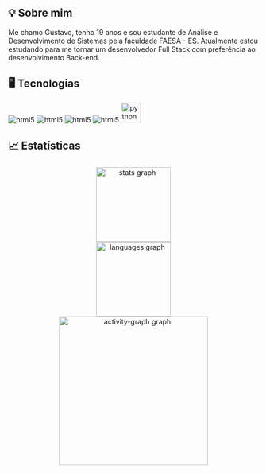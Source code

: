 ## 💡 Sobre mim
Me chamo Gustavo, tenho 19 anos e sou estudante de Análise e Desenvolvimento de Sistemas pela faculdade FAESA - ES.
Atualmente estou estudando para me tornar um desenvolvedor Full Stack com preferência ao desenvolvimento Back-end.
## 🖥️ Tecnologias
<div>
<img align "center" alt="html5" src="https://img.shields.io/badge/C%23-239120?style=for-the-badge&logo=c-sharp&logoColor=white" />
<img align "center" alt="html5" src="https://img.shields.io/badge/.NET-5C2D91?style=for-the-badge&logo=.net&logoColor=white" />
<img align "center" alt="html5" src="https://img.shields.io/badge/C%2B%2B-00599C?style=for-the-badge&logo=c%2B%2B&logoColor=white" />
<img align "center" alt="html5" src="https://img.shields.io/badge/C-00599C?style=for-the-badge&logo=c&logoColor=white" />
<img src="https://cdn.jsdelivr.net/gh/devicons/devicon/icons/python/python-original.svg" height="40" alt="python logo"  />
</div>

<h2 align="left">📈 Estatísticas</h2>

###

<div align="center">
  <img src="https://github-readme-stats.vercel.app/api?username=Bravin157&hide_title=false&hide_rank=false&show_icons=true&include_all_commits=true&count_private=true&disable_animations=false&theme=great-gatsby&locale=en&hide_border=true&order=1" height="150" alt="stats graph" /> <br>
  <img src="https://github-readme-stats.vercel.app/api/top-langs?username=Bravin157&locale=en&hide_title=false&layout=compact&card_width=320&langs_count=5&theme=great-gatsby&hide_border=true&order=2" height="150" alt="languages graph" /> <br>
  <img src="https://github-readme-activity-graph.vercel.app/graph?username=Bravin157&radius=16&theme=github-dark&area=true&order=5&hide_border=true" height="300" alt="activity-graph graph"  />
</div>

###
